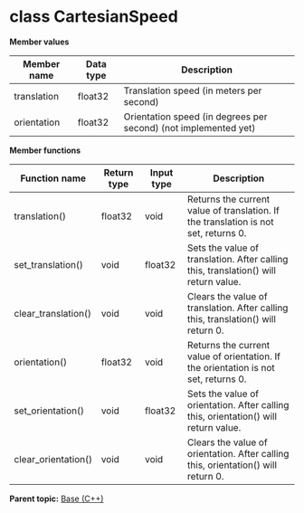 # class CartesianSpeed

 **Member values** 

|Member name|Data type|Description|
|-----------|---------|-----------|
|translation|float32|Translation speed \(in meters per second\)|
|orientation|float32|Orientation speed \(in degrees per second\) \(not implemented yet\)|

 **Member functions** 

|Function name|Return type|Input type|Description|
|-------------|-----------|----------|-----------|
|translation\(\)|float32|void|Returns the current value of translation. If the translation is not set, returns 0.|
|set\_translation\(\)|void|float32|Sets the value of translation. After calling this, translation\(\) will return value.|
|clear\_translation\(\)|void|void|Clears the value of translation. After calling this, translation\(\) will return 0.|
|orientation\(\)|float32|void|Returns the current value of orientation. If the orientation is not set, returns 0.|
|set\_orientation\(\)|void|float32|Sets the value of orientation. After calling this, orientation\(\) will return value.|
|clear\_orientation\(\)|void|void|Clears the value of orientation. After calling this, orientation\(\) will return 0.|

**Parent topic:** [Base \(C++\)](../../summary_pages/Base.md)

